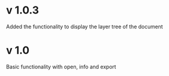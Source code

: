 # v 1.0.3

Added the functionality to display the layer tree of the document

# v 1.0

Basic functionality with open, info and export
